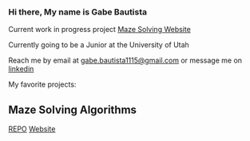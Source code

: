 ### Hi there, My name is Gabe Bautista

Current work in progress project <a href="https://github.com/gabebautista11/Maze-Solving-Alogrithm">Maze Solving Website</a>

Currently going to be a Junior at the University of Utah

Reach me by email at gabe.bautista1115@gmail.com or message me on <a href="https://www.linkedin.com/in/gabriel-bautista-7b99201a2/">linkedin</a>

My favorite projects:
<h2>Maze Solving Algorithms</h2>
<a href="https://github.com/gabebautista11/Maze-Solving-Alogrithm">REPO</a>
<a href="https://gabebautista11.github.io/Maze-Solving-Alogrithm/">Website</a>

